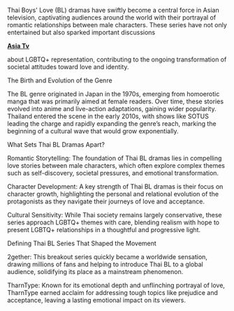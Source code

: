 Thai Boys' Love (BL) dramas have swiftly become a central force in Asian television, captivating audiences around the world with their portrayal of romantic relationships between male characters. These series have not only entertained but also sparked important discussions <p><strong><a href="https://asia2tv.ws/">Asia Tv</a></strong></p>
 about LGBTQ+ representation, contributing to the ongoing transformation of societal attitudes toward love and identity.

The Birth and Evolution of the Genre

The BL genre originated in Japan in the 1970s, emerging from homoerotic manga that was primarily aimed at female readers. Over time, these stories evolved into anime and live-action adaptations, gaining wider popularity. Thailand entered the scene in the early 2010s, with shows like SOTUS leading the charge and rapidly expanding the genre’s reach, marking the beginning of a cultural wave that would grow exponentially.

What Sets Thai BL Dramas Apart?

Romantic Storytelling: The foundation of Thai BL dramas lies in compelling love stories between male characters, which often explore complex themes such as self-discovery, societal pressures, and emotional transformation.

Character Development: A key strength of Thai BL dramas is their focus on character growth, highlighting the personal and relational evolution of the protagonists as they navigate their journeys of love and acceptance.

Cultural Sensitivity: While Thai society remains largely conservative, these series approach LGBTQ+ themes with care, blending realism with hope to present LGBTQ+ relationships in a thoughtful and progressive light.

Defining Thai BL Series That Shaped the Movement

2gether: This breakout series quickly became a worldwide sensation, drawing millions of fans and helping to introduce Thai BL to a global audience, solidifying its place as a mainstream phenomenon.

TharnType: Known for its emotional depth and unflinching portrayal of love, TharnType earned acclaim for addressing tough topics like prejudice and acceptance, leaving a lasting emotional impact on its viewers.

